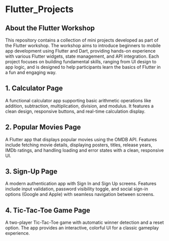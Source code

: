# Flutter_Projects

## About the Flutter Workshop
This repository contains a collection of mini projects developed as part of the Flutter workshop. The workshop aims to introduce beginners to mobile app development using Flutter and Dart, providing hands-on experience with various Flutter widgets, state management, and API integration. Each project focuses on building fundamental skills, ranging from UI design to app logic, and is designed to help participants learn the basics of Flutter in a fun and engaging way.

## 1. Calculator Page
A functional calculator app supporting basic arithmetic operations like addition, subtraction, multiplication, division, and modulus. It features a clean design, responsive buttons, and real-time calculation display.

## 2. Popular Movies Page
A Flutter app that displays popular movies using the OMDB API. Features include fetching movie details, displaying posters, titles, release years, IMDb ratings, and handling loading and error states with a clean, responsive UI.

## 3. Sign-Up Page
A modern authentication app with Sign In and Sign Up screens. Features include input validation, password visibility toggle, and social sign-in options (Google and Apple) with seamless navigation between screens.

## 4. Tic-Tac-Toe Game Page
A two-player Tic-Tac-Toe game with automatic winner detection and a reset option. The app provides an interactive, colorful UI for a classic gameplay experience.
